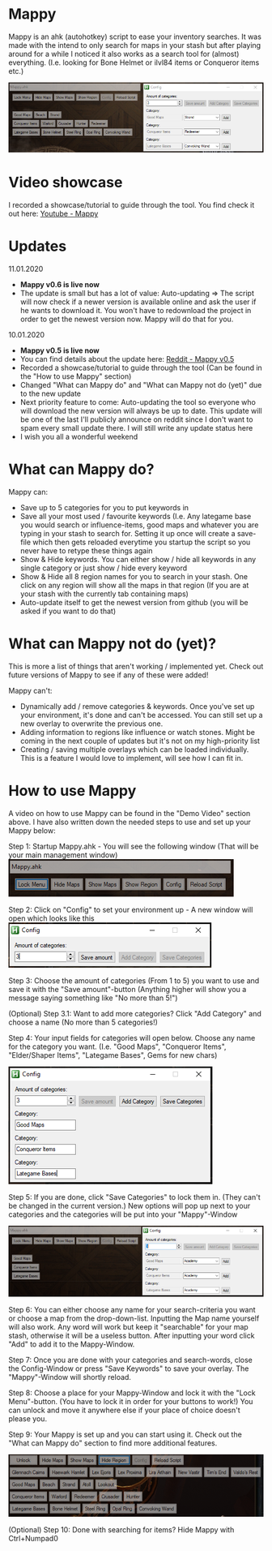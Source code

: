 # Mappy

Mappy is an ahk (autohotkey) script to ease your inventory searches. It was made with the intend to only search for maps in your stash but after playing around for a while I noticed it also works as a search tool for (almost) everything. (I.e. looking for Bone Helmet or ilvl84 items or Conqueror items etc.)

![Image of Mappy](images/Mappy.PNG)

# Video showcase

I recorded a showcase/tutorial to guide through the tool. You find check it out here: [Youtube - Mappy](https://www.youtube.com/watch?v=JkStW1uJr7A)

# Updates

11.01.2020
- **Mappy v0.6 is live now**
- The update is small but has a lot of value: Auto-updating => The script will now check if a newer version is available online and ask the user if he wants to download it. You won't have to redownload the project in order to get the newest version now. Mappy will do that for you.

10.01.2020
- **Mappy v0.5 is live now**
- You can find details about the update here: [Reddit - Mappy v0.5](https://www.reddit.com/r/pathofexile/comments/empcki/mappy_v05_saving_has_arrived/)
- Recorded a showcase/tutorial to guide through the tool (Can be found in the "How to use Mappy" section)
- Changed "What can Mappy do" and "What can Mappy not do (yet)" due to the new update
- Next priority feature to come: Auto-updating the tool so everyone who will download the new version will always be up to date. This update will be one of the last I'll publicly announce on reddit since I don't want to spam every small update there. I will still write any update status here
- I wish you all a wonderful weekend

# What can Mappy do?

Mappy can:
- Save up to 5 categories for you to put keywords in
- Save all your most used / favourite keywords (I.e. Any lategame base you would search or influence-items, good maps and whatever you are typing in your stash to search for. Setting it up once will create a save-file which then gets reloaded everytime you startup the script so you never have to retype these things again
- Show & Hide keywords. You can either show / hide all keywords in any single category or just show / hide every keyword 
- Show & Hide all 8 region names for you to search in your stash. One click on any region will show all the maps in that region (If you are at your stash with the currently tab containing maps)
- Auto-update itself to get the newest version from github (you will be asked if you want to do that)

# What can Mappy not do (yet)?
This is more a list of things that aren't working / implemented yet. Check out future versions of Mappy to see if any of these were added!

Mappy can't:
- Dynamically add / remove categories & keywords. Once you've set up your environment, it's done and can't be accessed. You can still set up a new overlay to overwrite the previous one.
- Adding information to regions like influence or watch stones. Might be coming in the next couple of updates but it's not on my high-priority list
- Creating / saving multiple overlays which can be loaded individually. This is a feature I would love to implement, will see how I can fit in. 


# How to use Mappy
A video on how to use Mappy can be found in the "Demo Video" section above. I have also written down the needed steps to use and set up your Mappy below:

Step 1: Startup Mappy.ahk - You will see the following window (That will be your main management window)
![Image of Mappy at startup](images/Mappy_Startup.PNG)

Step 2: Click on "Config" to set your environment up - A new window will open which looks like this
![Image of Config at startup](images/Config_Startup.PNG)

Step 3: Choose the amount of categories (From 1 to 5) you want to use and save it with the "Save amount"-button (Anything higher will show you a message saying something like "No more than 5!")

(Optional) Step 3.1: Want to add more categories? Click "Add Category" and choose a name (No more than 5 categories!)

Step 4: Your input fields for categories will open below. Choose any name for the category you want.  (I.e. "Good Maps", "Conqueror Items", "Elder/Shaper Items", "Lategame Bases", Gems for new chars)

![Image of Category amount](images/Config_ChooseCategory.PNG)

Step 5: If you are done, click "Save Categories" to lock them in. (They can't be changed in the current version.) New options will pop up next to your categories and the categories will be put into your "Mappy"-Window

![Image of Category + Keyword options](images/Mappy_CategoriesChosen.PNG)

Step 6: You can either choose any name for your search-criteria you want or choose a map from the drop-down-list. Inputting the Map name yourself will also work. Any word will work but keep it "searchable" for your map stash, otherwise it will be a useless button. After inputting your word click "Add" to add it to the Mappy-Window.

Step 7: Once you are done with your categories and search-words, close the Config-Window or press "Save Keywords" to save your overlay. The "Mappy"-Window will shortly reload.

Step 8: Choose a place for your Mappy-Window and lock it with the "Lock Menu"-button. (You have to lock it in order for your buttons to work!) You can unlock and move it anywhere else if your place of choice doesn't please you. 

Step 9: Your Mappy is set up and you can start using it. Check out the "What can Mappy do" section to find more additional features.

![Image of Mappy done](images/Mappy_Final.PNG)

(Optional) Step 10: Done with searching for items? Hide Mappy with Ctrl+Numpad0

